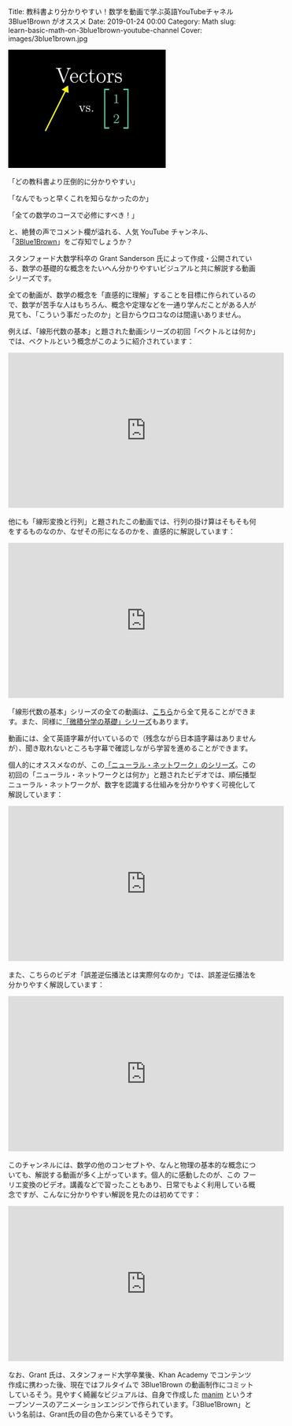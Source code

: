 Title: 教科書より分かりやすい！数学を動画で学ぶ英語YouTubeチャネル 3Blue1Brown がオススメ
Date: 2019-01-24 00:00
Category: Math
slug: learn-basic-math-on-3blue1brown-youtube-channel
Cover: images/3blue1brown.jpg

<img src="images/3blue1brown.jpg" width="320"/>

「どの教科書より圧倒的に分かりやすい」

「なんでもっと早くこれを知らなかったのか」

「全ての数学のコースで必修にすべき！」

と、絶賛の声でコメント欄が溢れる、人気 YouTube チャンネル、「[3Blue1Brown](https://www.youtube.com/channel/UCYO_jab_esuFRV4b17AJtAw)」をご存知でしょうか？

スタンフォード大数学科卒の Grant Sanderson 氏によって作成・公開されている、数学の基礎的な概念をたいへん分かりやすいビジュアルと共に解説する動画シリーズです。

全ての動画が、数学の概念を「直感的に理解」することを目標に作られているので、数学が苦手な人はもちろん、概念や定理などを一通り学んだことがある人が見ても、「こういう事だったのか」と目からウロコなのは間違いありません。

例えば、「線形代数の基本」と題された動画シリーズの初回「ベクトルとは何か」では、ベクトルという概念がこのように紹介されています：

<iframe width="560" height="315" src="https://www.youtube.com/embed/fNk_zzaMoSs" frameborder="0" allow="accelerometer; autoplay; encrypted-media; gyroscope; picture-in-picture" allowfullscreen></iframe>

他にも「線形変換と行列」と題されたこの動画では、行列の掛け算はそもそも何をするものなのか、なぜその形になるのかを、直感的に解説しています：

<iframe width="560" height="315" src="https://www.youtube.com/embed/kYB8IZa5AuE" frameborder="0" allow="accelerometer; autoplay; encrypted-media; gyroscope; picture-in-picture" allowfullscreen></iframe>

「線形代数の基本」シリーズの全ての動画は、[こちら](https://www.youtube.com/playlist?list=PLZHQObOWTQDPD3MizzM2xVFitgF8hE_ab)から全て見ることができます。また、同様に[「微積分学の基礎」シリーズ](https://www.youtube.com/playlist?list=PLZHQObOWTQDMsr9K-rj53DwVRMYO3t5Yr)もあります。

動画には、全て英語字幕が付いているので（残念ながら日本語字幕はありませんが）、聞き取れないところも字幕で確認しながら学習を進めることができます。

個人的にオススメなのが、この[「ニューラル・ネットワーク」のシリーズ](https://www.youtube.com/playlist?list=PLZHQObOWTQDNU6R1_67000Dx_ZCJB-3pi)。この初回の「ニューラル・ネットワークとは何か」と題されたビデオでは、順伝播型ニューラル・ネットワークが、数字を認識する仕組みを分かりやすく可視化して解説しています：

<iframe width="560" height="315" src="https://www.youtube.com/embed/aircAruvnKk" frameborder="0" allow="accelerometer; autoplay; encrypted-media; gyroscope; picture-in-picture" allowfullscreen></iframe>

また、こちらのビデオ「誤差逆伝播法とは実際何なのか」では、誤差逆伝播法を分かりやすく解説しています：

<iframe width="560" height="315" src="https://www.youtube.com/embed/Ilg3gGewQ5U" frameborder="0" allow="accelerometer; autoplay; encrypted-media; gyroscope; picture-in-picture" allowfullscreen></iframe>

このチャンネルには、数学の他のコンセプトや、なんと物理の基本的な概念についても、解説する動画が多く上がっています。個人的に感動したのが、この フーリエ変換のビデオ。講義などで習ったこともあり、日常でもよく利用している概念ですが、こんなに分かりやすい解説を見たのは初めてです：

<iframe width="560" height="315" src="https://www.youtube.com/embed/spUNpyF58BY" frameborder="0" allow="accelerometer; autoplay; encrypted-media; gyroscope; picture-in-picture" allowfullscreen></iframe>

なお、Grant 氏は、スタンフォード大学卒業後、Khan Academy でコンテンツ作成に携わった後、現在ではフルタイムで 3Blue1Brown の動画制作にコミットしているそう。見やすく綺麗なビジュアルは、自身で作成した [manim](https://github.com/3b1b/manim) というオープンソースのアニメーションエンジンで作られています。「3Blue1Brown」という名前は、Grant氏の目の色から来ているそうです。
